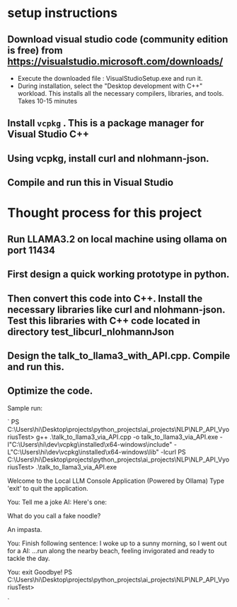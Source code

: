 # setup instructions

## Download visual studio code (community edition is free) from https://visualstudio.microsoft.com/downloads/
  * Execute the downloaded file : VisualStudioSetup.exe and run it.
  * During installation, select the "Desktop development with C++" workload. This installs all the necessary compilers, libraries, and tools. Takes 10-15 minutes

## Install `vcpkg` . This is a package manager for Visual Studio C++

## Using vcpkg, install curl and nlohmann-json.

## Compile and run this in Visual Studio

# Thought process for this project

## Run LLAMA3.2 on local machine using ollama on port 11434
## First design a quick working prototype in python. 
## Then convert this code into C++. Install the necessary libraries like curl and nlohmann-json. Test this libraries with C++ code located in directory test_libcurl_nlohmannJson
## Design the talk_to_llama3_with_API.cpp. Compile and run this.
## Optimize the code.

Sample run:

`
PS C:\Users\hi\Desktop\projects\python_projects\ai_projects\NLP\NLP_API_VyoriusTest> g++ .\talk_to_llama3_via_API.cpp -o talk_to_llama3_via_API.exe -I"C:\Users\hi\dev\vcpkg\installed\x64-windows\include" -L"C:\Users\hi\dev\vcpkg\installed\x64-windows\lib" -lcurl
PS C:\Users\hi\Desktop\projects\python_projects\ai_projects\NLP\NLP_API_VyoriusTest> .\talk_to_llama3_via_API.exe

Welcome to the Local LLM Console Application (Powered by Ollama)
Type 'exit' to quit the application.

You: Tell me a joke
AI: Here's one:

What do you call a fake noodle?

An impasta.

You: Finish following sentence: I woke up to a sunny morning, so I went out for a
AI: ...run along the nearby beach, feeling invigorated and ready to tackle the day.

You: exit
Goodbye!
PS C:\Users\hi\Desktop\projects\python_projects\ai_projects\NLP\NLP_API_VyoriusTest>


`

